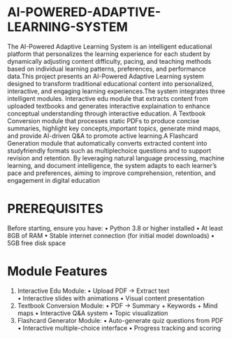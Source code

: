 # AI-POWERED-ADAPTIVE-LEARNING-SYSTEM
The AI-Powered Adaptive Learning System is an intelligent educational platform that personalizes the learning experience for each student by dynamically adjusting content difficulty, pacing, and teaching methods based on individual learning patterns, preferences, and performance data.This project presents an  AI-Powered Adaptive Learning system designed to transform traditional educational content  into  personalized, interactive, and engaging learning experiences.The system integrates three intelligent modules. Interactive edu module that extracts content from uploaded textbooks and generates interactive explaination to enhance conceptual understanding through interactive education. A Textbook Conversion module that processes static PDFs to produce concise summaries, highlight key concepts,important topics, generate mind maps, and provide 
AI-driven Q&A to promote active learning.A Flashcard Generation module that automatically converts extracted content into studyfriendly formats such as multiplechoice questions and to support revision and retention. By leveraging natural language processing, machine learning, and document intelligence, the system adapts to each learner’s pace and preferences, aiming to improve comprehension, retention, and engagement in digital education
# PREREQUISITES 
Before starting, ensure you have: 
• Python 3.8 or higher installed 
• At least 8GB of RAM 
• Stable internet connection (for initial model downloads) 
• 5GB free disk space 
# Module Features 
1. Interactive Edu Module: 
• Upload PDF → Extract text  
• Interactive slides with animations 
• Visual content presentation 
2. Textbook Conversion Module: 
• PDF → Summary + Keywords + Mind maps 
• Interactive Q&A system 
• Topic visualization 
3. Flashcard Generator Module: 
• Auto-generate quiz questions from PDF 
• Interactive multiple-choice interface 
• Progress tracking and scoring 
